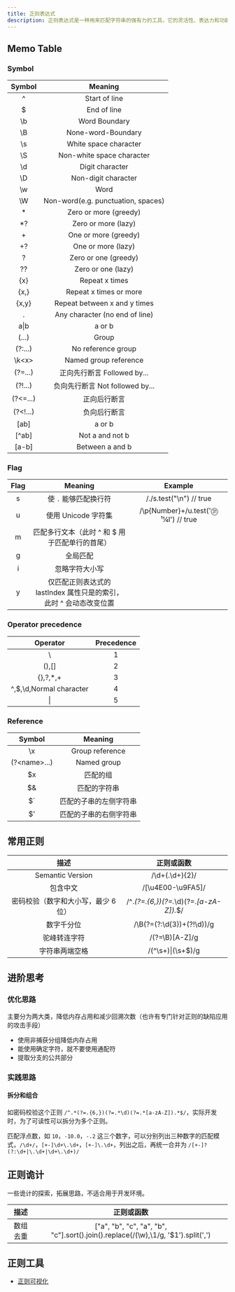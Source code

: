 ```yaml
---
title: 正则表达式
description: 正则表达式是一种用来匹配字符串的强有力的工具，它的灵活性、表达力和功能都非常强大。
---
```


## Memo Table

### Symbol

|  Symbol  |              Meaning               |
| :------: | :--------------------------------: |
|    ^     |           Start of line            |
|    $     |            End of line             |
|    \b    |           Word Boundary            |
|    \B    |         None-word-Boundary         |
|    \s    |       White space character        |
|    \S    |     Non-white space character      |
|    \d    |          Digit character           |
|    \D    |        Non-digit character         |
|    \w    |                Word                |
|    \W    | Non-word(e.g. punctuation, spaces) |
|    *     |       Zero or more (greedy)        |
|    *?    |        Zero or more (lazy)         |
|    +     |        One or more (greedy)        |
|    +?    |         One or more (lazy)         |
|    ?     |        Zero or one (greedy)        |
|    ??    |         Zero or one (lazy)         |
|   {x}    |           Repeat x times           |
|   {x,}   |       Repeat x times or more       |
|  {x,y}   |    Repeat between x and y times    |
|    .     |   Any character (no end of line)   |
|   a\|b   |               a or b               |
|  (...)   |               Group                |
| (?:...)  |         No reference group         |
| \k\<x\>  |       Named group reference        |
| (?=...)  |    正向先行断言 Followed by...     |
| (?!...)  |  负向先行断言 Not followed by...   |
| (?<=...) |            正向后行断言            |
| (?<!...) |            负向后行断言            |
|   [ab]   |               a or b               |
|  [^ab]   |          Not a and not b           |
|  [a-b]   |          Between a and b           |

### Flag

| Flag  |                  Meaning                  |               Example                |
| :---: | :---------------------------------------: | :----------------------------------: |
|   s   |           使 `.` 能够匹配换行符           |       /./s.test("\n") // true        |
|   u   | 使用 Unicode 字符集 | /\p{Number}+/u.test('㉛¹¼Ⅰ') // true |
|   m   | 匹配多行文本（此时 ^ 和 $ 用于匹配单行的首尾） |  |
|   g   | 全局匹配 |  |
|   i   | 忽略字符大小写 |  |
|   y   | 仅匹配正则表达式的 lastIndex 属性只是的索引，此时 ^ 会动态改变位置 |  |

### Operator precedence

|        Operator         | Precedence |
| :---------------------: | :--------: |
|           \\            |     1      |
|          (),[]          |     2      |
|        {},?,*,+         |     3      |
| ^,$,\d,Normal character |     4      |
|           \|            |     5      |

### Reference

|     Symbol     |        Meaning         |
| :------------: | :--------------------: |
|       \x       |    Group reference     |
| (?\<name\>...) |      Named group       |
|       $x       |        匹配的组        |
|       $&       |      匹配的字符串      |
|       $`       | 匹配的子串的左侧字符串 |
|       $'       | 匹配的子串的右侧字符串 |

## 常用正则

|                描述                 |               正则或函数                |
| :---------------------------------: | :-------------------------------------: |
|          Semantic Version           |             /\d+(\.\d+){2}/             |
|              包含中文               |            /[\u4E00-\u9FA5]/            |
| 密码校验（数字和大小写，最少 6 位） | /^.*(?=.{6,})(?=.*\d)(?=.*[a-zA-Z]).*$/ |
|             数字千分位              |        /\B(?=(?:\d{3})+(?!\d))/g        |
|            驼峰转连字符             |             /(?=\B)[A-Z]/g              |
|           字符串两端空格            |            /(^\s+)\|(\s+$)/g            |

## 进阶思考

### 优化思路

主要分为两大类，降低内存占用和减少回溯次数（也许有专门针对正则的缺陷应用的攻击手段）

* 使用非捕获分组降低内存占用
* 能使用确定字符，就不要使用通配符
* 提取分支的公共部分

### 实践思路

#### 拆分和组合

如密码校验这个正则 `/^.*(?=.{6,})(?=.*\d)(?=.*[a-zA-Z]).*$/`，实际开发时，为了可读性可以拆分为多个正则。

匹配浮点数，如 `10`，`-10.0`，`-.2` 这三个数字，可以分别列出三种数字的匹配模式，`/\d+/`，`[+-]\d+\.\d+`，`[+-]\.\d+`，列出之后，再统一合并为 `/[+-]?(?:\d+|\.\d+|\d+\.\d+)/`

## 正则诡计

一些诡计的探索，拓展思路，不适合用于开发环境。

|   描述   |                                    正则或函数                                     |
| :------: | :-------------------------------------------------------------------------------: |
| 数组去重 | ["a", "b", "c", "a", "b", "c"].sort().join().replace(/(\w),\1/g, '$1').split(',') |

## 正则工具

* [正则可视化](https://jex.im/regulex/)
